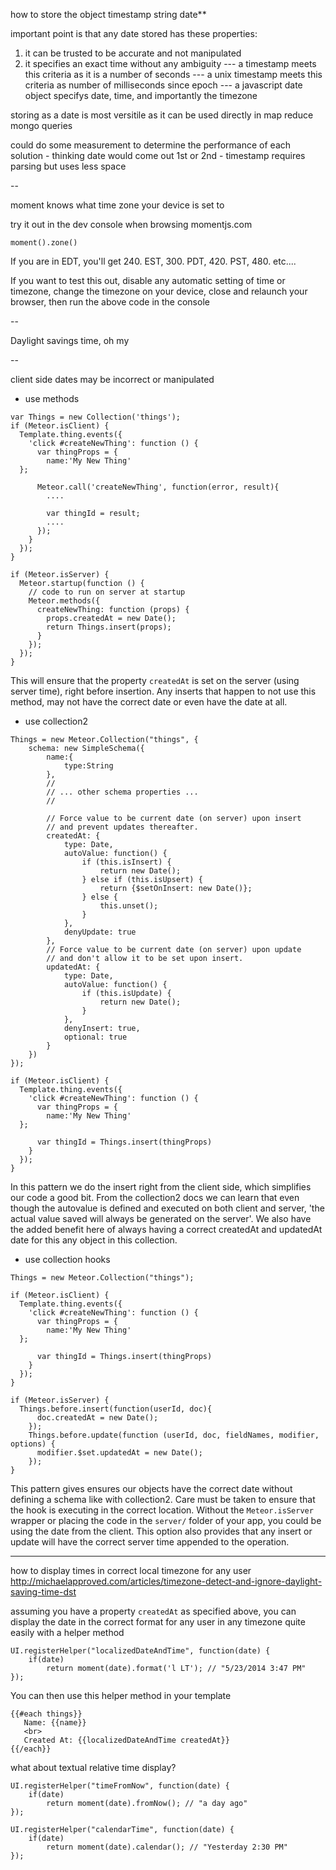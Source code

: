 
how to store the object
timestamp
string
date**

important point is that any date stored has these properties:
1) it can be trusted to be accurate and not manipulated
2) it specifies an exact time without any ambiguity
--- a timestamp meets this criteria as it is a number of seconds
--- a unix timestamp meets this criteria as number of milliseconds since epoch
--- a javascript date object specifys date, time, and importantly the timezone

storing as a date is most versitile as it can be used directly in map reduce mongo queries

could do some measurement to determine the performance of each solution - thinking date would come out 1st or 2nd - timestamp requires parsing but uses less space

--

moment knows what time zone your device is set to

try it out in the dev console when browsing momentjs.com
```
moment().zone()
```

If you are in EDT, you'll get 240.  EST, 300.  PDT, 420. PST, 480.  etc....


If you want to test this out, disable any automatic setting of time or timezone, change the timezone on your device, close and relaunch your browser, then run the above code in the console



--

Daylight savings time, oh my

--


client side dates may be incorrect or manipulated


- use methods

```
var Things = new Collection('things');
if (Meteor.isClient) {
  Template.thing.events({
    'click #createNewThing': function () {
      var thingProps = {
        name:'My New Thing'
  };

      Meteor.call('createNewThing', function(error, result){
        ....

        var thingId = result;
        ....
      });
    }
  });
}

if (Meteor.isServer) {
  Meteor.startup(function () {
    // code to run on server at startup
    Meteor.methods({
      createNewThing: function (props) {
        props.createdAt = new Date();
        return Things.insert(props);
      }
    });
  });
}
```

This will ensure that the property `createdAt` is set on the server (using server time), right before insertion.  Any inserts that happen to not use this method, may not have the correct date or even have the date at all.


- use collection2
```
Things = new Meteor.Collection("things", {
    schema: new SimpleSchema({
        name:{
        	type:String
    	},
    	//
    	// ... other schema properties ...
    	//

        // Force value to be current date (on server) upon insert
        // and prevent updates thereafter.
        createdAt: {
            type: Date,
            autoValue: function() {
                if (this.isInsert) {
                    return new Date();
                } else if (this.isUpsert) {
                    return {$setOnInsert: new Date()};
                } else {
                    this.unset();
                }
            },
            denyUpdate: true
        },
        // Force value to be current date (on server) upon update
        // and don't allow it to be set upon insert.
        updatedAt: {
            type: Date,
            autoValue: function() {
                if (this.isUpdate) {
                    return new Date();
                }
            },
            denyInsert: true,
            optional: true
        }
    })
});

if (Meteor.isClient) {
  Template.thing.events({
    'click #createNewThing': function () {
      var thingProps = {
        name:'My New Thing'
  };

      var thingId = Things.insert(thingProps)
    }
  });
}
```
In this pattern we do the insert right from the client side, which simplifies our code a good bit.  From the collection2 docs we can learn that even though the autovalue is defined and executed on both client and server, 'the actual value saved will always be generated on the server'.  We also have the added benefit here of always having a correct createdAt and updatedAt date for this any object in this collection.

- use collection hooks
```
Things = new Meteor.Collection("things");

if (Meteor.isClient) {
  Template.thing.events({
    'click #createNewThing': function () {
      var thingProps = {
        name:'My New Thing'
  };

      var thingId = Things.insert(thingProps)
    }
  });
}

if (Meteor.isServer) {
  Things.before.insert(function(userId, doc){
	  doc.createdAt = new Date();
	});
	Things.before.update(function (userId, doc, fieldNames, modifier, options) {
	  modifier.$set.updatedAt = new Date();
	});
}
```
This pattern gives ensures our objects have the correct date without defining a schema like with collection2.  Care must be taken to ensure that the hook is executing in the correct location. Without the `Meteor.isServer` wrapper or placing the code in the `server/` folder of your app, you could be using the date from the client.  This option also provides that any insert or update will have the correct server time appended to the operation.



----


how to display times in correct local timezone for any user
http://michaelapproved.com/articles/timezone-detect-and-ignore-daylight-saving-time-dst

assuming you have a property `createdAt` as specified above, you can display the date in the correct format for any user in any timezone quite easily with a helper method

```
UI.registerHelper("localizedDateAndTime", function(date) {
	if(date)
		return moment(date).format('l LT'); // "5/23/2014 3:47 PM"
});
```

You can then use this helper method in your template
```
{{#each things}}
   Name: {{name}}
   <br>
   Created At: {{localizedDateAndTime createdAt}}
{{/each}}
```



what about textual relative time display?

```
UI.registerHelper("timeFromNow", function(date) {
	if(date)
		return moment(date).fromNow(); // "a day ago"
});

UI.registerHelper("calendarTime", function(date) {
	if(date)
		return moment(date).calendar(); // "Yesterday 2:30 PM"
});

```
